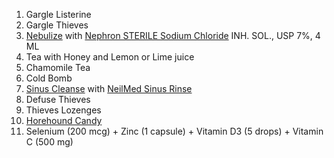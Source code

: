 1. Gargle Listerine
2. Gargle Thieves
3. [Nebulize](https://www.amazon.com/dp/B096YQMM7B/ref=cm_sw_r_api_i_2ZFA2DPHAC8B4TJ7XBW7_0) with [Nephron STERILE Sodium Chloride](https://www.mountainside-medical.com/products/sodium-chloride-for-inhalation-solution-15-ml) INH. SOL., USP 7%, 4 ML
4. Tea with Honey and Lemon or Lime juice
5. Chamomile Tea
6. Cold Bomb
7. [Sinus Cleanse](https://www.amazon.com/SinuFlo-Ready-Rinse-ounces-Bottle/dp/B0030HMR7E/ref=sr_1_8) with [NeilMed Sinus Rinse](https://www.amazon.com/NeilMed-100-Sinus-Rinse-Complete/dp/B000RDZFZ0/ref=sr_1_13)
8. Defuse Thieves
9. Thieves Lozenges
10. [Horehound Candy](https://www.amazon.com/Claeys-Fashioned-Candy-Horehound-Ounce/dp/B00461NHD6/ref=asc_df_B00461NHD6/)
11. Selenium (200 mcg) + Zinc (1 capsule) + Vitamin D3 (5 drops) + Vitamin C (500 mg)